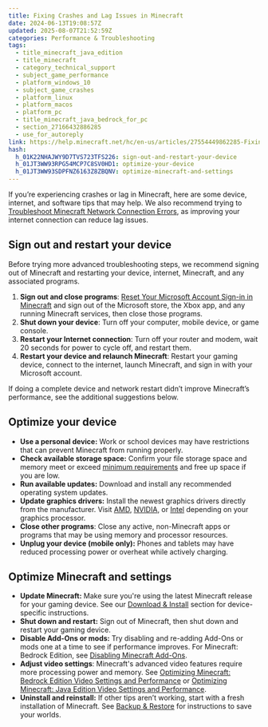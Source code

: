 ```yaml
---
title: Fixing Crashes and Lag Issues in Minecraft
date: 2024-06-13T19:08:57Z
updated: 2025-08-07T21:52:59Z
categories: Performance & Troubleshooting
tags:
  - title_minecraft_java_edition
  - title_minecraft
  - category_technical_support
  - subject_game_performance
  - platform_windows_10
  - subject_game_crashes
  - platform_linux
  - platform_macos
  - platform_pc
  - title_minecraft_java_bedrock_for_pc
  - section_27166432886285
  - use_for_autoreply
link: https://help.minecraft.net/hc/en-us/articles/27554449862285-Fixing-Crashes-and-Lag-Issues-in-Minecraft
hash:
  h_01K22NHAJWY9D7TVS723TFS226: sign-out-and-restart-your-device
  h_01JT3WW93RPG54MCP7C8SV0HD1: optimize-your-device
  h_01JT3WW93SDPFNZ6163Z8ZBQNV: optimize-minecraft-and-settings
---
```


If you’re experiencing crashes or lag in Minecraft, here are some device, internet, and software tips that may help. We also recommend trying to [Troubleshoot Minecraft Network Connection Errors](./Troubleshoot-Minecraft-Network-Connection-Errors.md), as improving your internet connection can reduce lag issues.

## Sign out and restart your device

Before trying more advanced troubleshooting steps, we recommend signing out of Minecraft and restarting your device, internet, Minecraft, and any associated programs.

1.  **Sign out and close programs**: [Reset Your Microsoft Account Sign-in in Minecraft](../Account-Sign-in/Reset-Your-Microsoft-Account-Sign-in-in-Minecraft.md) and sign out of the Microsoft store, the Xbox app, and any running Minecraft services, then close those programs.
2.  **Shut down your device**: Turn off your computer, mobile device, or game console.
3.  **Restart your Internet connection**: Turn off your router and modem, wait 20 seconds for power to cycle off, and restart them.
4.  **Restart your device and relaunch Minecraft**: Restart your gaming device, connect to the internet, launch Minecraft, and sign in with your Microsoft account.

If doing a complete device and network restart didn’t improve Minecraft’s performance, see the additional suggestions below.

## Optimize your device

- **Use a personal device:** Work or school devices may have restrictions that can prevent Minecraft from running properly.
- **Check available storage space:** Confirm your file storage space and memory meet or exceed [minimum requirements](../Download-Install/System-Requirements-for-Minecraft-Java-Edition.md) and free up space if you are low.
- **Run available updates:** Download and install any recommended operating system updates.
- **Update graphics drivers:** Install the newest graphics drivers directly from the manufacturer. Visit [AMD](https://www.amd.com/en/support/download/drivers.html), [NVIDIA](https://www.nvidia.com/en-us/drivers/), or [Intel](https://www.intel.com/content/www/us/en/download-center/home.html) depending on your graphics processor.
- **Close other programs**: Close any active, non-Minecraft apps or programs that may be using memory and processor resources.
- **Unplug your device (mobile only):** Phones and tablets may have reduced processing power or overheat while actively charging.

## Optimize Minecraft and settings

- **Update Minecraft:** Make sure you're using the latest Minecraft release for your gaming device. See our [Download & Install](https://help.minecraft.net/hc/en-us/sections/27166490706957) section for device-specific instructions.
- **Shut down and restart:** Sign out of Minecraft, then shut down and restart your gaming device.
- **Disable Add-Ons or mods:** Try disabling and re-adding Add-Ons or mods one at a time to see if performance improves. For Minecraft: Bedrock Edition, see [Disabling Minecraft Add-Ons](../Managing-Marketplace-Content/Disable-Minecraft-Add-Ons-to-prevent-game-issues.md).
- **Adjust video settings**: Minecraft's advanced video features require more processing power and memory. See [Optimizing Minecraft: Bedrock Edition Video Settings and Performance](./Optimizing-Minecraft-Bedrock-Edition-Video-Settings-and-Performance.md) or [Optimizing Minecraft: Java Edition Video Settings and Performance](./Optimizing-Minecraft-Java-Edition-Video-Settings-and-Performance.md).
- **Uninstall and reinstall:** If other tips aren’t working, start with a fresh installation of Minecraft. See [Backup & Restore](https://help.minecraft.net/hc/en-us/sections/27166561402125) for instructions to save your worlds.
